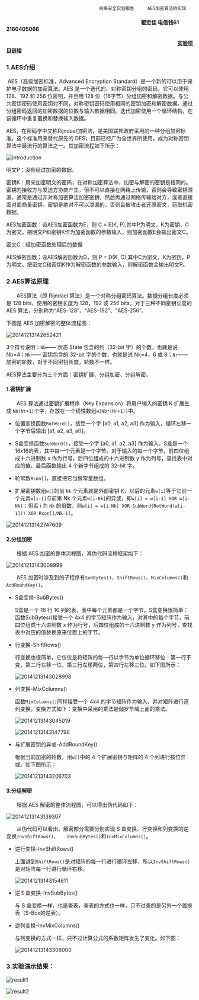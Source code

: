                                        网络安全实验报告     AES加密算法的实现
#### 　　　　　　　　　　　　　　　　　　　　　　　　　　翟宏佳 电信钱61 2160405066
#### 　　　　　　　　　　　　　　　　　　　　　　　　　　　　　　　　　[实验项目链接](https://github.com/zhaihongjia/Network-Security-homework)

### 1.AES介绍

​        AES（高级加密标准，Advanced Encryption Standard）是一个新的可以用于保护电子数据的加密算法。AES 是一个迭代的、对称密钥分组的密码，它可以使用128、192 和 256 位密钥，并且用 128 位（16字节）分组加密和解密数据。与公共密钥密码使用密钥对不同，对称密钥密码使用相同的密钥加密和解密数据。通过分组密码返回的加密数据的位数与输入数据相同。迭代加密使用一个循环结构，在该循环中重复置换和替换输入数据。

​      AES，在密码学中又称Rijndael加密法，是美国联邦政府采用的一种分组加密标准。这个标准用来替代原先的 DES，目前已经广为全世界所使用，成为对称密钥算法中最流行的算法之一。其加密流程如下所示：

![introduction](./images/introduction.png)

明文P：没有经过加密的数据。

密钥K：用来加密明文的密码，在对称加密算法中，加密与解密的密钥是相同的。密钥为接收方与发送方协商产生，但不可以直接在网络上传输，否则会导致密钥泄漏，通常是通过非对称加密算法加密密钥，然后再通过网络传输给对方，或者直接面对面商量密钥。密钥是绝对不可以泄漏的，否则会被攻击者还原密文，窃取机密数据。

AES加密函数：设AES加密函数为E，则 C = E(K, P),其中P为明文，K为密钥，C为密文。把明文P和密钥K作为加密函数的参数输入，则加密函数E会输出密文C。

密文C：经加密函数处理后的数据

AES解密函数：设AES解密函数为D，则 P = D(K, C),其中C为密文，K为密钥，P为明文。把密文C和密钥K作为解密函数的参数输入，则解密函数会输出明文P。


### 2.AES算法原理

　　AES算法（即 Rijndael 算法）是一个对称分组密码算法。数据分组长度必须是 128 bits，使用的密钥长度为 128，192 或 256 bits。对于三种不同密钥长度的 AES 算法，分别称为“AES-128”、“AES-192”、“AES-256”。

下图是 AES 加密解密的整体流程图：

![20141213142652421](./images/20141213142652421.png)

3个符号说明：`Nb`—— 状态 State 包含的列（32-bit 字）的个数，也就是说 Nb=4；`Nk`—— 密钥包含的 32-bit 字的个数，也就是说 Nk=4，6 或 8；`Nr`—— 加密的轮数，对于不同密钥长度，轮数不一样。

AES算法主要分为三个方面：密钥扩展、分组加密、分组解密。

#### 1.密钥扩展

　　AES 算法通过密钥扩展程序（Key Expansion）将用户输入的密钥 K 扩展生成 `Nb(Nr+1)`个字，存放在一个线性数组`w[Nb*(Nr+1)]`中。

- 位置变换函数`RotWord()`，接受一个字 [a0, a1, a2, a3] 作为输入，循环左移一个字节后输出 [a1, a2, a3, a0]。

- S盒变换函数`SubWord()`，接受一个字 [a0, a1, a2, a3] 作为输入。S盒是一个16x16的表，其中每一个元素是一个字节。对于输入的每一个字节，前四位组成十六进制数 x 作为行号，后四位组成的十六进制数 y
  作为列号，查找表中对应的值。最后函数输出 4 个新字节组成的 32-bit 字。

- 轮常数`Rcon[]`，直接把它当做常量数组。

- 扩展密钥数组`w[]`的前 `Nk` 个元素就是外部密钥 K，以后的元素`w[i]`等于它前一个元素`w[i-1]`与前第 Nk 个元素`w[i-Nk]`的异或，即`w[i] = w[i-1] XOR w[i-Nk]`；但若 i 为 `Nk` 的倍数，则`w[i] = w[i-Nk] XOR SubWord(RotWord(w[i-1])) XOR Rcon[i/Nk-1]`。

![20141213142747609](./images/20141213142747609.png)

#### 2.分组加密

　　根据 AES 加密的整体流程图，其伪代码流程框架如下：

![20141213143008999](./images/20141213143008999.png)

　　AES 加密时涉及到的子程序有`SubBytes()`、`ShiftRows()`、`MixColumns()`和`AddRoundKey()`。

- S盒变换-SubBytes()

  S盒是一个 16 行 16 列的表，表中每个元素都是一个字节。S盒变换很简单：函数SubBytes()接受一个 4x4 的字节矩阵作为输入，对其中的每个字节，前四位组成十六进制数 x 作为行号，后四位组成的十六进制数 y 作为列号，查找表中对应的值替换原来位置上的字节。

- 行变换-ShiftRows()

  行变换也很简单，它仅仅是将矩阵的每一行以字节为单位循环移位：第一行不变，第二行左移一位，第三行左移两位，第四行左移三位。如下图所示：

  ![20141213143028998](./images/20141213143028998.png)

- 列变换-MixColumns()

  函数`MixColumns()`同样接受一个 4x4 的字节矩阵作为输入，并对矩阵进行逐列变换，变换方式如下：变换中采用的乘法是伽罗华域上面的乘法。

  ![20141213143045019](./images/20141213143045019.png)

  ![20141213143147796](./images/20141213143147796.png)

- 与扩展密钥的异或-AddRoundKey()

  根据当前加密的轮数，用`w[]`中的 4 个扩展密钥与矩阵的 4 个列进行按位异或。如下图所示：

  ![20141213143206703](./images/20141213143206703.png)

#### 3.分组解密

　　根据 AES 解密的整体流程图，可以得出伪代码如下：

![20141213143139307](./images/20141213143139307.png)

　　从伪代码可以看出，解密部分需要分别实现 S 盒变换、行变换和列变换的逆变换`InvShiftRows()`、　　`InvSubBytes()`和`InvMixColumns()`。

- 逆行变换-InvShiftRows()

  上面讲到`ShiftRows()`是对矩阵的每一行进行循环左移，所以`InvShiftRows()`是对矩阵每一行进行循环右移。

  ![20141213143154611](./images/20141213143154611.png)

- 逆Ｓ盒变换-InvSubBytes()

  与 S 盒变换一样，也是查表，查表的方式也一样，只不过查的是另外一个置换表（S-Box的逆表）。

- 逆列变换-InvMixColumns()

  与列变换的方式一样，只不过计算公式的系数矩阵发生了变化。如下图：

  ![20141213143306000](./images/20141213143306000.png)

### 3.实验演示结果：

![result1](./images/result1.png)

![result2](./images/result2.png)